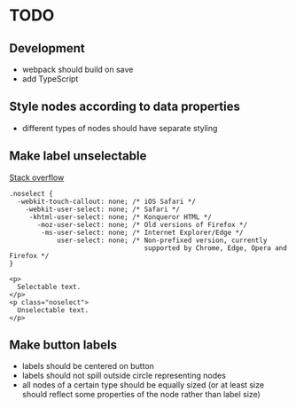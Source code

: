 # TODO

## Development

* webpack should build on save
* add TypeScript

## Style nodes according to data properties

* different types of nodes should have separate styling

## Make label unselectable

[Stack overflow](https://stackoverflow.com/questions/826782/how-to-disable-text-selection-highlighting)
```
.noselect {
  -webkit-touch-callout: none; /* iOS Safari */
    -webkit-user-select: none; /* Safari */
     -khtml-user-select: none; /* Konqueror HTML */
       -moz-user-select: none; /* Old versions of Firefox */
        -ms-user-select: none; /* Internet Explorer/Edge */
            user-select: none; /* Non-prefixed version, currently
                                  supported by Chrome, Edge, Opera and Firefox */
}
```

```
<p>
  Selectable text.
</p>
<p class="noselect">
  Unselectable text.
</p>
```

## Make button labels

* labels should be centered on button
* labels should not spill outside circle representing nodes
* all nodes of a certain type should be equally sized (or at least size should reflect some properties of the node rather than label size)
